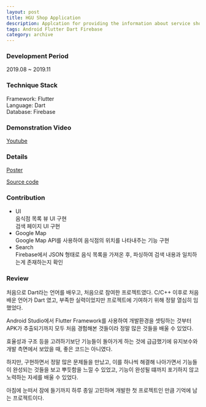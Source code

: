 ```yaml
---
layout: post
title: HGU Shop Application 
description: Applcation for providing the information about service shops that is supported by HGU.
tags: Android Flutter Dart Firebase
category: archive
--- 
```


### Development Period
2019.08 ~ 2019.11 

### Technique Stack
Framework: Flutter  
Language: Dart  
Database: Firebase  

### Demonstration Video
[Youtube](https://youtu.be/eMpml7MtUgk)

### Details
[Poster](https://github.com/jiniljeil/hgu_shop/blob/master/HGUShop_report_SusiJoA.pdf)

[Source code](https://github.com/jiniljeil/hgu_shop)

### Contribution

- UI   
    음식점 목록 뷰 UI 구현  
    검색 페이지 UI 구현
- Google Map  
    Google Map API를 사용하여 음식점의 위치를 나타내주는 기능 구현
- Search  
    Firebase에서 JSON 형태로 음식 목록을 가져온 후, 파싱하여 검색 내용과 일치하는게 존재하는지 확인 

### Review
처음으로 Dart라는 언어를 배우고, 처음으로 참여한 프로젝트였다. C/C++ 이후로 처음 배운 언어가 Dart 였고, 부족한 실력이었지만 프로젝트에 기여하기 위해 정말 열심히 임했었다. 

Android Studio에서 Flutter Framework를 사용하여 개발환경을 셋팅하는 것부터 APK가 추출되기까지 모두 처음 경험해본 것들이라 정말 많은 것들을 배울 수 있었다. 

효율성과 구조 등을 고려하기보단 기능들이 돌아가게 하는 것에 급급했기에 유지보수와 개발 측면에서 보았을 때, 좋은 코드는 아니였다. 

하지만, 구현하면서 정말 많은 문제들을 만났고, 이를 하나씩 해결해 나아가면서 기능들이 완성되는 것들을 보고 뿌듯함을 느낄 수 있었고, 기능이 완성될 떄까지 포기하지 않고 노력하는 자세를 배울 수 있었다. 

아침에 눈떠서 잠에 들기까지 하루 종일 고민하며 개발한 첫 프로젝트인 만큼 기억에 남는 프로젝트이다. 